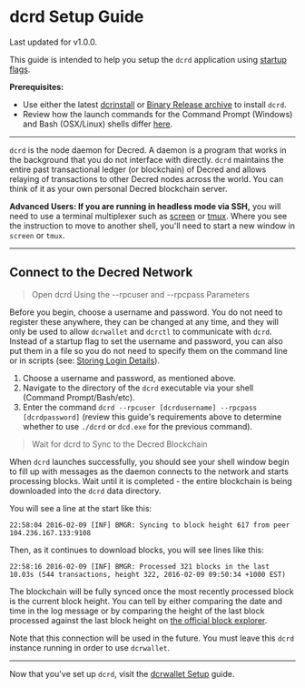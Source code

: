 # **dcrd Setup Guide**

Last updated for v1.0.0.

This guide is intended to help you setup the `dcrd` application using [startup flags](/getting-started/startup-basics.md#startup-command-flags). 

**Prerequisites:**

- Use either the latest [dcrinstall](/getting-started/install-guide.md#dcrinstall) or [Binary Release archive](/getting-started/install-guide.md#binary-releases) to install `dcrd`.
- Review how the launch commands for the Command Prompt (Windows) and Bash (OSX/Linux) shells differ [here](/getting-started/cli-differences.md).

---

`dcrd` is the node daemon for Decred. A daemon is a program that works in the background that you do not interface with directly. `dcrd` maintains the entire past transactional ledger (or blockchain) of Decred and allows relaying of transactions to other Decred nodes across the world. You can think of it as your own personal Decred blockchain server.

**Advanced Users: If you are running in headless mode via SSH,** you
will need to use a terminal multiplexer such as [screen](http://www.howtogeek.com/howto/ubuntu/keep-your-ssh-session-running-when-you-disconnect/)
or [tmux](https://tmux.github.io/). Where you see the instruction to
move to another shell, you'll need to start a new window in `screen`
or `tmux`.

---

## **<i class="fa fa-cloud"></i> Connect to the Decred Network**

> Open dcrd Using the --rpcuser and --rpcpass Parameters

Before you begin, choose a username and password. You do not need to register these anywhere, they can be changed at any time, and they will only be used to allow `dcrwallet` and `dcrctl` to communicate with `dcrd`. Instead of a startup flag to set the username and password, you can also put them in a file so you do not need to specify them on the command line or in scripts (see: [Storing Login Details](/advanced/storing-login-details.md)).

1. Choose a username and password, as mentioned above.
2. Navigate to the directory of the `dcrd` executable via your shell (Command Prompt/Bash/etc).
3. Enter the command `dcrd --rpcuser [dcrdusername] --rpcpass [dcrdpassword]` (review this guide's requirements above to determine whether to use `./dcrd` or `dcd.exe` for the previous command).

> Wait for dcrd to Sync to the Decred Blockchain

When `dcrd` launches successfully, you should see your shell window begin to fill up with messages as the daemon connects to the network and starts processing blocks. Wait until it is completed - the entire blockchain is being downloaded into the `dcrd` data directory. 

You will see a line at the start like this:

```no-highlight
22:58:04 2016-02-09 [INF] BMGR: Syncing to block height 617 from peer 104.236.167.133:9108
```

Then, as it continues to download blocks, you will see lines like this:

```no-highlight
22:58:16 2016-02-09 [INF] BMGR: Processed 321 blocks in the last 10.03s (544 transactions, height 322, 2016-02-09 09:50:34 +1000 EST)
```

The blockchain will be fully synced once the most recently processed block is the current block height. You can tell by either comparing the date and time in the log message or by comparing the height of the last block processed against the last block height on [the official block explorer](https://mainnet.decred.org/).  

Note that this connection will be used in the future. You must leave this `dcrd` instance running in order to use `dcrwallet`.

---

Now that you've set up `dcrd`, visit the [dcrwallet Setup](/getting-started/user-guides/dcrwallet-setup.md) guide.
